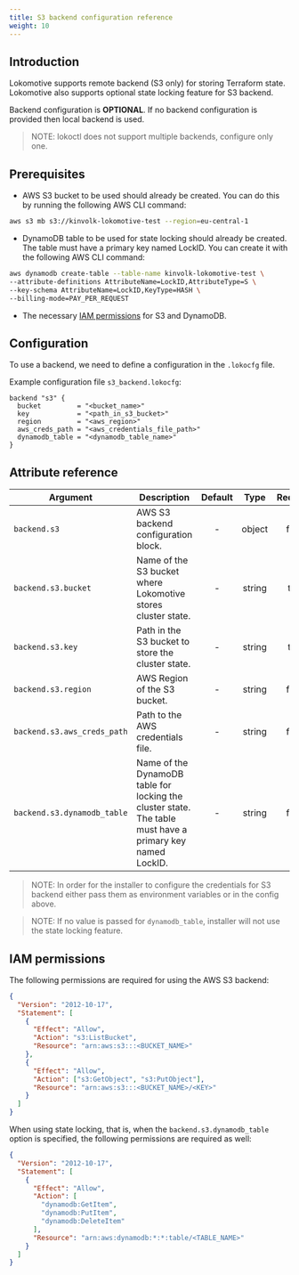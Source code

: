 ```yaml
---
title: S3 backend configuration reference
weight: 10
---
```


## Introduction

Lokomotive supports remote backend (S3 only) for storing Terraform state.
Lokomotive also supports optional state locking feature for S3 backend.

Backend configuration is **OPTIONAL**. If no backend configuration is provided then local backend is
used.

>NOTE: lokoctl does not support multiple backends, configure only one.

## Prerequisites

* AWS S3 bucket to be used should already be created. You can do this by running the following AWS CLI command:

```sh
aws s3 mb s3://kinvolk-lokomotive-test --region=eu-central-1
```

* DynamoDB table to be used for state locking should already be created. The table must have a primary key named LockID.
You can create it with the following AWS CLI command:


```sh
aws dynamodb create-table --table-name kinvolk-lokomotive-test \
--attribute-definitions AttributeName=LockID,AttributeType=S \
--key-schema AttributeName=LockID,KeyType=HASH \
--billing-mode=PAY_PER_REQUEST
```

* The necessary [IAM permissions](#iam-permissions) for S3 and DynamoDB.

## Configuration

To use a backend, we need to define a configuration in the `.lokocfg` file.

Example configuration file `s3_backend.lokocfg`:

```hcl
backend "s3" {
  bucket         = "<bucket_name>"
  key            = "<path_in_s3_bucket>"
  region         = "<aws_region>"
  aws_creds_path = "<aws_credentials_file_path>"
  dynamodb_table = "<dynamodb_table_name>"
}
```

## Attribute reference

| Argument                    | Description                                                                                               | Default |  Type  | Required |
|-----------------------------|-----------------------------------------------------------------------------------------------------------|:-------:|:------:|:--------:|
| `backend.s3`                | AWS S3 backend configuration block.                                                                       |    -    | object |  false   |
| `backend.s3.bucket`         | Name of the S3 bucket where Lokomotive stores cluster state.                                              |    -    | string |   true   |
| `backend.s3.key`            | Path in the S3 bucket to store the cluster state.                                                         |    -    | string |   true   |
| `backend.s3.region`         | AWS Region of the S3 bucket.                                                                              |    -    | string |  false   |
| `backend.s3.aws_creds_path` | Path to the AWS credentials file.                                                                         |    -    | string |  false   |
| `backend.s3.dynamodb_table` | Name of the DynamoDB table for locking the cluster state. The table must have a primary key named LockID. |    -    | string |  false   |


>NOTE: In order for the installer to configure the credentials for S3 backend either pass them as
environment variables or in the config above.

>NOTE: If no value is passed for `dynamodb_table`, installer will not use the state locking feature.

## IAM permissions

The following permissions are required for using the AWS S3 backend:

```json
{
  "Version": "2012-10-17",
  "Statement": [
    {
      "Effect": "Allow",
      "Action": "s3:ListBucket",
      "Resource": "arn:aws:s3:::<BUCKET_NAME>"
    },
    {
      "Effect": "Allow",
      "Action": ["s3:GetObject", "s3:PutObject"],
      "Resource": "arn:aws:s3:::<BUCKET_NAME>/<KEY>"
    }
  ]
}
```

When using state locking, that is, when the `backend.s3.dynamodb_table` option is specified, the following permissions are required as well:

```json
{
  "Version": "2012-10-17",
  "Statement": [
    {
      "Effect": "Allow",
      "Action": [
        "dynamodb:GetItem",
        "dynamodb:PutItem",
        "dynamodb:DeleteItem"
      ],
      "Resource": "arn:aws:dynamodb:*:*:table/<TABLE_NAME>"
    }
  ]
}
```
